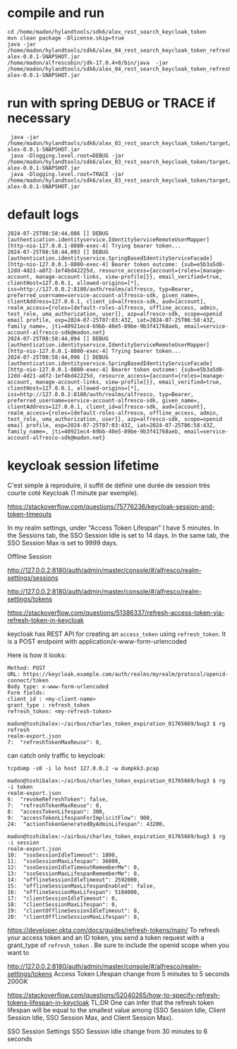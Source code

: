# compile and run

```
cd /home/madon/hylandtools/sdk6/alex_rest_search_keycloak_token
mvn clean package -Dlicense.skip=true 
java -jar /home/madon/hylandtools/sdk6/alex_04_rest_search_keycloak_token_refresh/target/sdk-alex-0.0.1-SNAPSHOT.jar 
/home/madon/alfrescobin/jdk-17.0.4+8/bin/java  -jar /home/madon/hylandtools/sdk6/alex_04_rest_search_keycloak_token_refresh/target/sdk-alex-0.0.1-SNAPSHOT.jar 
```


# run with spring DEBUG or TRACE if necessary

```
 java -jar /home/madon/hylandtools/sdk6/alex_03_rest_search_keycloak_token/target/sdk-alex-0.0.1-SNAPSHOT.jar
 java -Dlogging.level.root=DEBUG -jar /home/madon/hylandtools/sdk6/alex_03_rest_search_keycloak_token/target/sdk-alex-0.0.1-SNAPSHOT.jar
 java -Dlogging.level.root=TRACE -jar /home/madon/hylandtools/sdk6/alex_03_rest_search_keycloak_token/target/sdk-alex-0.0.1-SNAPSHOT.jar
```


# default logs

```
2024-07-25T08:58:44,086 [] DEBUG [authentication.identityservice.IdentityServiceRemoteUserMapper] [http-nio-127.0.0.1-8080-exec-4] Trying bearer token...
2024-07-25T08:58:44,093 [] DEBUG [authentication.identityservice.SpringBasedIdentityServiceFacade] [http-nio-127.0.0.1-8080-exec-4] Bearer token outcome: {sub=e5b3a5d8-12dd-4d21-a8f2-1ef4bd42225d, resource_access={account={roles=[manage-account, manage-account-links, view-profile]}}, email_verified=true, clientHost=127.0.0.1, allowed-origins=[*], iss=http://127.0.0.2:8180/auth/realms/alfresco, typ=Bearer, preferred_username=service-account-alfresco-sdk, given_name=, clientAddress=127.0.0.1, client_id=alfresco-sdk, aud=[account], realm_access={roles=[default-roles-alfresco, offline_access, admin, test_role, uma_authorization, user]}, azp=alfresco-sdk, scope=openid email profile, exp=2024-07-25T07:03:43Z, iat=2024-07-25T06:58:43Z, family_name=, jti=40921ec4-69bb-40e5-89be-9b3f41768aeb, email=service-account-alfresco-sdk@madon.net}
2024-07-25T08:58:44,094 [] DEBUG [authentication.identityservice.IdentityServiceRemoteUserMapper] [http-nio-127.0.0.1-8080-exec-4] Trying bearer token...
2024-07-25T08:58:44,096 [] DEBUG [authentication.identityservice.SpringBasedIdentityServiceFacade] [http-nio-127.0.0.1-8080-exec-4] Bearer token outcome: {sub=e5b3a5d8-12dd-4d21-a8f2-1ef4bd42225d, resource_access={account={roles=[manage-account, manage-account-links, view-profile]}}, email_verified=true, clientHost=127.0.0.1, allowed-origins=[*], iss=http://127.0.0.2:8180/auth/realms/alfresco, typ=Bearer, preferred_username=service-account-alfresco-sdk, given_name=, clientAddress=127.0.0.1, client_id=alfresco-sdk, aud=[account], realm_access={roles=[default-roles-alfresco, offline_access, admin, test_role, uma_authorization, user]}, azp=alfresco-sdk, scope=openid email profile, exp=2024-07-25T07:03:43Z, iat=2024-07-25T06:58:43Z, family_name=, jti=40921ec4-69bb-40e5-89be-9b3f41768aeb, email=service-account-alfresco-sdk@madon.net}
```

# keycloak session lifetime

C'est simple à reproduire, il suffit de définir une durée de session très courte coté Keycloak (1 minute par exemple).


https://stackoverflow.com/questions/75776236/keycloak-session-and-token-timeouts

In my realm settings, under "Access Token Lifespan" I have 5 minutes. In the Sessions tab, the SSO Session Idle is set to 14 days. In the same tab, the SSO Session Max is set to 9999 days.


Offline Session 

http://127.0.0.2:8180/auth/admin/master/console/#/alfresco/realm-settings/sessions

http://127.0.0.2:8180/auth/admin/master/console/#/alfresco/realm-settings/tokens





https://stackoverflow.com/questions/51386337/refresh-access-token-via-refresh-token-in-keycloak

keycloak has REST API for creating an `access_token` using `refresh_token`. It is a POST endpoint with application/x-www-form-urlencoded

Here is how it looks:

```
Method: POST
URL: https://keycloak.example.com/auth/realms/myrealm/protocol/openid-connect/token
Body type: x-www-form-urlencoded
Form fields:    
client_id : <my-client-name>
grant_type : refresh_token
refresh_token: <my-refresh-token>
```


```
madon@toshibalex:~/airbus/charles_token_expiration_01765669/bug3 $ rg refresh
realm-export.json
7:  "refreshTokenMaxReuse": 0,
```

can catch only traffic to keycloak:



```
tcpdump -s0 -i lo host 127.0.0.2 -w dumpkk3.pcap
```



```
madon@toshibalex:~/airbus/charles_token_expiration_01765669/bug3 $ rg -i token
realm-export.json
6:  "revokeRefreshToken": false,
7:  "refreshTokenMaxReuse": 0,
8:  "accessTokenLifespan": 300,
9:  "accessTokenLifespanForImplicitFlow": 900,
24:  "actionTokenGeneratedByAdminLifespan": 43200,
```


```
madon@toshibalex:~/airbus/charles_token_expiration_01765669/bug3 $ rg -i session
realm-export.json
10:  "ssoSessionIdleTimeout": 1800,
11:  "ssoSessionMaxLifespan": 36000,
12:  "ssoSessionIdleTimeoutRememberMe": 0,
13:  "ssoSessionMaxLifespanRememberMe": 0,
14:  "offlineSessionIdleTimeout": 2592000,
15:  "offlineSessionMaxLifespanEnabled": false,
16:  "offlineSessionMaxLifespan": 5184000,
17:  "clientSessionIdleTimeout": 0,
18:  "clientSessionMaxLifespan": 0,
19:  "clientOfflineSessionIdleTimeout": 0,
20:  "clientOfflineSessionMaxLifespan": 0,
```



https://developer.okta.com/docs/guides/refresh-tokens/main/
To refresh your access token and an ID token, you send a token request with a grant_type of `refresh_token` . Be sure to include the openid scope when you want to


http://127.0.0.2:8180/auth/admin/master/console/#/alfresco/realm-settings/tokens
Access Token Lifespan
change from 5 minutes
to 5 seconds
200OK

https://stackoverflow.com/questions/52040265/how-to-specify-refresh-tokens-lifespan-in-keycloak
TL;DR One can infer that the refresh token lifespan will be equal to the smallest value among (SSO Session Idle, Client Session Idle, SSO Session Max, and Client Session Max).

SSO Session Settings
SSO Session Idle
change from 30 minutes to 6 seconds

